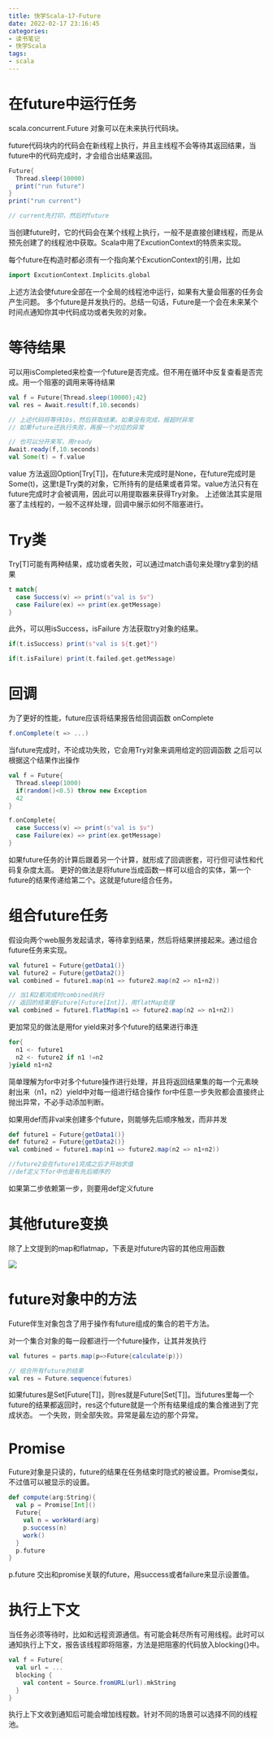 ```yaml
---
title: 快学Scala-17-Future
date: 2022-02-17 23:16:45
categories:
- 读书笔记
- 快学Scala
tags:
- scala
---
```



# 在future中运行任务

scala.concurrent.Future 对象可以在未来执行代码块。

future代码块内的代码会在新线程上执行，并且主线程不会等待其返回结果，当future中的代码完成时，才会组合出结果返回。

```scala
Future{
  Thread.sleep(10000)
  print("run future")
}
print("run current")

// current先打印，然后时future
```

当创建future时，它的代码会在某个线程上执行，一般不是直接创建线程，而是从预先创建了的线程池中获取。Scala中用了ExcutionContext的特质来实现。

每个future在构造时都必须有一个指向某个ExcutionContext的引用，比如

```scala
import ExcutionContext.Implicits.global
```
上述方法会使future全部在一个全局的线程池中运行，如果有大量会阻塞的任务会产生问题。
多个future是并发执行的。总结一句话，Future是一个会在未来某个时间点通知你其中代码成功或者失败的对象。

# 等待结果

可以用isCompleted来检查一个future是否完成。但不用在循环中反复查看是否完成。用一个阻塞的调用来等待结果

```scala
val f = Future{Thread.sleep(10000);42}
val res = Await.result(f,10.seconds)

// 上述代码将等待10s，然后获取结果。如果没有完成，报超时异常
// 如果future还执行失败，再报一个对应的异常

// 也可以分开来写，用ready
Await.ready(f,10.seconds)
val Some(t) = f.value
```
value 方法返回Option[Try[T]]，在future未完成时是None，在future完成时是Some(t)，这里t是Try类的对象，它所持有的是结果或者异常。value方法只有在future完成时才会被调用，因此可以用提取器来获得Try对象。
上述做法其实是阻塞了主线程的，一般不这样处理，回调中展示如何不阻塞进行。

# Try类

Try[T]可能有两种结果，成功或者失败，可以通过match语句来处理try拿到的结果

```scala
t match{
  case Success(v) => print(s"val is $v")
  case Failure(ex) => print(ex.getMessage)
}
```

此外，可以用isSuccess，isFailure 方法获取try对象的结果。

```scala
if(t.isSuccess) print(s"val is ${t.get}")

if(t.isFailure) print(t.failed.get.getMessage)
```

# 回调

为了更好的性能，future应该将结果报告给回调函数 onComplete

```scala
f.onComplete(t => ...)
```
当future完成时，不论成功失败，它会用Try对象来调用给定的回调函数
之后可以根据这个结果作出操作

```scala
val f = Future{
  Thread.sleep(1000)
  if(random()<0.5) throw new Exception
  42
}

f.onComplete{
  case Success(v) => print(s"val is $v")
  case Failure(ex) => print(ex.getMessage)
}
```
如果future任务的计算后跟着另一个计算，就形成了回调嵌套，可行但可读性和代码复杂度太高。
更好的做法是将future当成函数一样可以组合的实体，第一个future的结果传递给第二个。这就是future组合任务。

# 组合future任务

假设向两个web服务发起请求，等待拿到结果，然后将结果拼接起来。通过组合future任务来实现。

```scala
val future1 = Future{getData1()}
val future2 = Future{getData2()}
val combined = future1.map(n1 => future2.map(n2 => n1+n2))

// 当1和2都完成时combined执行
// 返回的结果是Future[Future[Int]]，用flatMap处理
val combined = future1.flatMap(n1 => future2.map(n2 => n1+n2))
```

更加常见的做法是用for yield来对多个future的结果进行串连

```scala
for{
  n1 <- future1
  n2 <- future2 if n1 !=n2
}yield n1+n2
```
简单理解为for中对多个future操作进行处理，并且将返回结果集的每一个元素映射出来（n1，n2）yield中对每一组进行结合操作
for中任意一步失败都会直接终止抛出异常，不必手动添加判断。

如果用def而非val来创建多个future，则能够先后顺序触发，而非并发

```scala
def future1 = Future{getData1()}
def future2 = Future{getData2()}
val combined = future1.map(n1 => future2.map(n2 => n1+n2))

//future2会在future1完成之后才开始求值
//def定义下for中也是有先后顺序的
```

如果第二步依赖第一步，则要用def定义future

# 其他future变换

除了上文提到的map和flatmap，下表是对future内容的其他应用函数

![](1.png)

# future对象中的方法

Future伴生对象包含了用于操作有future组成的集合的若干方法。

对一个集合对象的每一段都进行一个future操作，让其并发执行

```scala
val futures = parts.map(p=>Future{calculate(p)})

// 组合所有future的结果
val res = Future.sequence(futures)
```
如果futures是Set[Future[T]]，则res就是Future[Set[T]]。当futures里每一个future的结果都返回时，res这个future就是一个所有结果组成的集合推进到了完成状态。
一个失败，则全部失败。异常是最左边的那个异常。

# Promise

Future对象是只读的，future的结果在任务结束时隐式的被设置。Promise类似，不过值可以被显示的设置。

```scala
def compute(arg:String){
  val p = Promise[Int]()
  Future{
    val n = workHard(arg)
    p.success(n)
    work()
  }
  p.future
}
```
p.future 交出和promise关联的future，用success或者failure来显示设置值。
# 执行上下文

当任务必须等待时，比如和远程资源通信。有可能会耗尽所有可用线程。此时可以通知执行上下文，报告该线程即将阻塞，方法是把阻塞的代码放入blocking{}中。

```scala
val f = Future{
  val url = ...
  blocking {
    val content = Source.fromURL(url).mkString
  }
}
```

执行上下文收到通知后可能会增加线程数。针对不同的场景可以选择不同的线程池。

